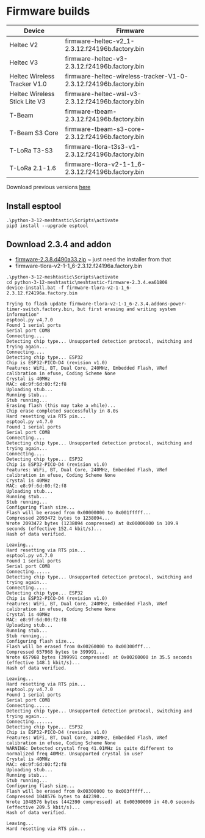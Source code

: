 # Firmware builds

| Device | Firmware |
|---|---|
| Heltec V2 | firmware-heltec-v2_1-2.3.12.f24196b.factory.bin |
| Heltec V3 | firmware-heltec-v3-2.3.12.f24196b.factory.bin |
| Heltec Wireless Tracker V1.0 | firmware-heltec-wireless-tracker-V1-0-2.3.12.f24196b.factory.bin |
| Heltec Wireless Stick Lite V3 | firmware-heltec-wsl-v3-2.3.12.f24196b.factory.bin |
| T-Beam | firmware-tbeam-2.3.12.f24196b.factory.bin |
| T-Beam S3 Core | firmware-tbeam-s3-core-2.3.12.f24196b.factory.bin |
| T-LoRa T3-S3 | firmware-tlora-t3s3-v1-2.3.12.f24196b.factory.bin |
| T-LoRa 2.1-1.6 | firmware-tlora-v2-1-1_6-2.3.12.f24196b.factory.bin |

Download previous versions [here](https://github.com/roha-github/meshtastic-firmware-addon/tree/t2.3.12.f24196a/.pio/build)

## Install esptool

```
.\python-3-12-meshtastic\Scripts\activate
pip3 install --upgrade esptool
```

## Download 2.3.4 and addon

* [firmware-2.3.8.d490a33.zip](https://github.com/meshtastic/firmware/releases/download/v2.3.8.d490a33/firmware-2.3.8.d490a33.zip) ~ just need the installer from that
* firmware-tlora-v2-1-1_6-2.3.12.f24196a.factory.bin

```
.\python-3-12-meshtastic\Scripts\activate
cd python-3-12-meshtastic\meshtastic-firmware-2.3.4.ea61808
device-install.bat -f firmware-tlora-v2-1-1_6-2.3.12.f24196a.factory.bin

Trying to flash update firmware-tlora-v2-1-1_6-2.3.4.addons-power-timer-switch.factory.bin, but first erasing and writing system information"
esptool.py v4.7.0
Found 1 serial ports
Serial port COM8
Connecting....
Detecting chip type... Unsupported detection protocol, switching and trying again...
Connecting....
Detecting chip type... ESP32
Chip is ESP32-PICO-D4 (revision v1.0)
Features: WiFi, BT, Dual Core, 240MHz, Embedded Flash, VRef calibration in efuse, Coding Scheme None
Crystal is 40MHz
MAC: e8:9f:6d:00:f2:f8
Uploading stub...
Running stub...
Stub running...
Erasing flash (this may take a while)...
Chip erase completed successfully in 8.0s
Hard resetting via RTS pin...
esptool.py v4.7.0
Found 1 serial ports
Serial port COM8
Connecting....
Detecting chip type... Unsupported detection protocol, switching and trying again...
Connecting....
Detecting chip type... ESP32
Chip is ESP32-PICO-D4 (revision v1.0)
Features: WiFi, BT, Dual Core, 240MHz, Embedded Flash, VRef calibration in efuse, Coding Scheme None
Crystal is 40MHz
MAC: e8:9f:6d:00:f2:f8
Uploading stub...
Running stub...
Stub running...
Configuring flash size...
Flash will be erased from 0x00000000 to 0x001fffff...
Compressed 2093472 bytes to 1238094...
Wrote 2093472 bytes (1238094 compressed) at 0x00000000 in 109.9 seconds (effective 152.4 kbit/s)...
Hash of data verified.

Leaving...
Hard resetting via RTS pin...
esptool.py v4.7.0
Found 1 serial ports
Serial port COM8
Connecting......
Detecting chip type... Unsupported detection protocol, switching and trying again...
Connecting.....
Detecting chip type... ESP32
Chip is ESP32-PICO-D4 (revision v1.0)
Features: WiFi, BT, Dual Core, 240MHz, Embedded Flash, VRef calibration in efuse, Coding Scheme None
Crystal is 40MHz
MAC: e8:9f:6d:00:f2:f8
Uploading stub...
Running stub...
Stub running...
Configuring flash size...
Flash will be erased from 0x00260000 to 0x00300fff...
Compressed 657968 bytes to 399991...
Wrote 657968 bytes (399991 compressed) at 0x00260000 in 35.5 seconds (effective 148.1 kbit/s)...
Hash of data verified.

Leaving...
Hard resetting via RTS pin...
esptool.py v4.7.0
Found 1 serial ports
Serial port COM8
Connecting......
Detecting chip type... Unsupported detection protocol, switching and trying again...
Connecting.......
Detecting chip type... ESP32
Chip is ESP32-PICO-D4 (revision v1.0)
Features: WiFi, BT, Dual Core, 240MHz, Embedded Flash, VRef calibration in efuse, Coding Scheme None
WARNING: Detected crystal freq 41.01MHz is quite different to normalized freq 40MHz. Unsupported crystal in use?
Crystal is 40MHz
MAC: e8:9f:6d:00:f2:f8
Uploading stub...
Running stub...
Stub running...
Configuring flash size...
Flash will be erased from 0x00300000 to 0x003fffff...
Compressed 1048576 bytes to 442390...
Wrote 1048576 bytes (442390 compressed) at 0x00300000 in 40.0 seconds (effective 209.5 kbit/s)...
Hash of data verified.

Leaving...
Hard resetting via RTS pin...
```
